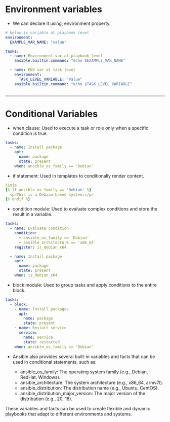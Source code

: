 # Environment variables
- We can declare it using, environment property.
```yaml
# below is variable at playbook level
environment:
  EXAMPLE_VAR_NAME: "value"

tasks:
  - name: Environment var at playbook level
    ansible.builtin.command: "echo $EXAMPLE_VAR_NAME"

  - name: ENV var at task level
    environment:
      TASK_LEVEL_VARIABLE: "Value"
    ansible.builtin.command: "echo $TASK_LEVEL_VARIABLE"
    
```

---
# Conditional Variables
- when clause: Used to execute a task or role only when a specific condition is true.

```yaml
tasks:
  - name: Install package
    apt:
      name: package
      state: present
    when: ansible_os_family == 'Debian'
```

- if statement: Used in templates to conditionally render content.
```yaml
jinja
{% if ansible_os_family == 'Debian' %}
  <p>This is a Debian-based system.</p>
{% endif %}
```

- condition module: Used to evaluate complex conditions and store the result in a variable.
```yaml
tasks:
  - name: Evaluate condition
    condition:
      - ansible_os_family == 'Debian'
      - ansible_architecture == 'x86_64'
    register: is_debian_x64

  - name: Install package
    apt:
      name: package
      state: present
    when: is_debian_x64
```
- block module: Used to group tasks and apply conditions to the entire block.

```yaml
tasks:
  - block:
    - name: Install packages
      apt:
        name: package
        state: present
    - name: Restart service
      service:
        name: service
        state: restarted
    when: ansible_os_family == 'Debian'
```

- Ansible also provides several built-in variables and facts that can be used in conditional statements, such as:

  - ansible_os_family: The operating system family (e.g., Debian, RedHat, Windows).
  - ansible_architecture: The system architecture (e.g., x86_64, armv7l).
  - ansible_distribution: The distribution name (e.g., Ubuntu, CentOS).
  - ansible_distribution_major_version: The major version of the distribution (e.g., 20, 18).

These variables and facts can be used to create flexible and dynamic playbooks that adapt to different environments and systems.